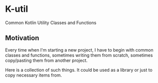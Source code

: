 # K-util

Common Kotlin Utility Classes and Functions

## Motivation 

Every time when I'm starting a new project, I have to begin with common classes and functions, 
sometimes writing them from scratch, sometimes copy/pasting them from another project.

Here is a collection of such things. It could be used as a library or just to copy necessary items from.
